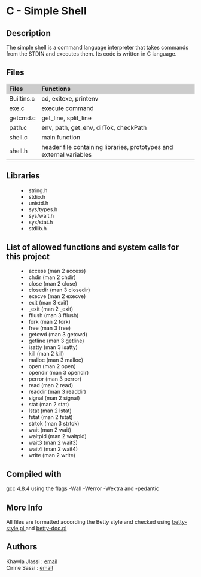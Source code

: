 <h1> C - Simple Shell</h3>
<h2> Description </h2>
<div>The simple shell is a command language interpreter that takes commands from the STDIN and executes them. Its code is written in C language.</div>
<h2> Files </h2>

<TABLE>
<TR>
<TD BGCOLOR="#CCCCCC"><B>Files</B></TD>
<TD BGCOLOR="#CCCCCC"><B>Functions</B></TD>
</TR>

<TR>  <TD>Builtins.c</TD> <TD>cd, exitexe, printenv</TD>  </TR>
<TR>  <TD>exe.c</TD> <TD>execute command</TD>  </TR>
<TR>  <TD>getcmd.c</TD> <TD>get_line, split_line</TD>  </TR>
<TR>  <TD>path.c</TD> <TD>env, path, get_env, dirTok, checkPath</TD>  </TR>
<TR>  <TD>shell.c</TD> <TD>main function</TD>  </TR>
<TR>  <TD>shell.h</TD> <TD>header file containing libraries, prototypes and external variables</TD>  </TR>
<TABLE>

<h2>Libraries</h2>
<MENU>
<LI>string.h
<LI>stdio.h
<LI>unistd.h
<LI>sys/types.h
<LI>sys/wait.h
<LI>sys/stat.h
<LI>stdlib.h
</MENU>

<h2>List of allowed functions and system calls for this project</h2>
   <MENU>
   <LI> access (man 2 access)
   <LI> chdir (man 2 chdir)
   <LI> close (man 2 close)
   <LI> closedir (man 3 closedir)
   <LI> execve (man 2 execve)
   <LI> exit (man 3 exit)
   <LI> _exit (man 2 _exit)
   <LI> fflush (man 3 fflush)
   <LI> fork (man 2 fork)
   <LI> free (man 3 free)
   <LI> getcwd (man 3 getcwd)
   <LI> getline (man 3 getline)
   <LI> isatty (man 3 isatty)
   <LI> kill (man 2 kill)
   <LI> malloc (man 3 malloc)
   <LI> open (man 2 open)
   <LI> opendir (man 3 opendir)
   <LI> perror (man 3 perror)
   <LI> read (man 2 read)
   <LI> readdir (man 3 readdir)
   <LI> signal (man 2 signal)
   <LI> stat  (man 2 stat)
   <LI> lstat  (man 2 lstat)
   <LI> fstat  (man 2 fstat)
   <LI> strtok (man 3 strtok)
   <LI> wait (man 2 wait)
   <LI> waitpid (man 2 waitpid)
   <LI> wait3 (man 2 wait3)
   <LI> wait4 (man 2 wait4)
   <LI> write (man 2 write)
   </MENU>

<h2>Compiled with</h2>
  gcc 4.8.4 using the flags -Wall -Werror -Wextra and -pedantic

<h2>More Info</h2>
All files are formatted according the Betty style and checked using <a href= "https://github.com/holbertonschool/Betty/blob/master/betty-style.pl"> betty-style.pl </a> and <a href= "https://github.com/holbertonschool/Betty/blob/master/betty-doc.pl"> betty-doc.pl</a>

<h2>Authors</h2>
Khawla Jlassi : <a href= "1391@holbertonschool.com"> email</a>
<br>Cirine Sassi : <a href= "1410@holbertonschool.com"> email</a>
